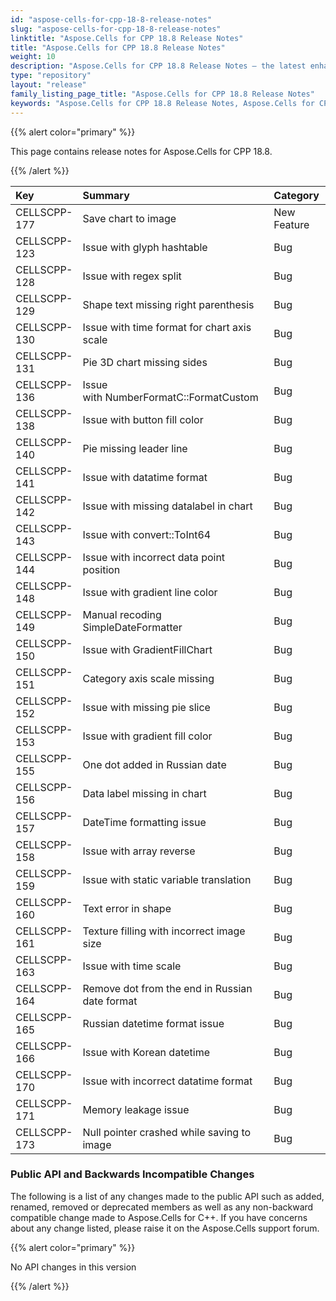 ```yaml
---
id: "aspose-cells-for-cpp-18-8-release-notes"
slug: "aspose-cells-for-cpp-18-8-release-notes"
linktitle: "Aspose.Cells for CPP 18.8 Release Notes"
title: "Aspose.Cells for CPP 18.8 Release Notes"
weight: 10
description: "Aspose.Cells for CPP 18.8 Release Notes – the latest enhancements, new features, and fixes."
type: "repository"
layout: "release"
family_listing_page_title: "Aspose.Cells for CPP 18.8 Release Notes"
keywords: "Aspose.Cells for CPP 18.8 Release Notes, Aspose.Cells for CPP 18.8 updates and fixes"
---
```


{{% alert color="primary" %}} 

This page contains release notes for Aspose.Cells for CPP 18.8.

{{% /alert %}} 

|**Key** |**Summary** |**Category** |
| :- | :- | :- |
|CELLSCPP-177 |Save chart to image |New Feature|
|CELLSCPP-123 |Issue with glyph hashtable |Bug|
|CELLSCPP-128 |Issue with regex split |Bug|
|CELLSCPP-129 |Shape text missing right parenthesis|Bug|
|CELLSCPP-130 |Issue with time format for chart axis scale|Bug|
|CELLSCPP-131 |Pie 3D chart missing sides|Bug|
|CELLSCPP-136 |Issue with NumberFormatC::FormatCustom  |Bug|
|CELLSCPP-138 |Issue with button fill color |Bug|
|CELLSCPP-140 |Pie missing leader line |Bug|
|CELLSCPP-141 |Issue with datatime format |Bug|
|CELLSCPP-142 |Issue with missing datalabel in chart|Bug|
|CELLSCPP-143 |Issue with convert::ToInt64  |Bug|
|CELLSCPP-144 |Issue with incorrect data point position|Bug|
|CELLSCPP-148 |Issue with gradient line color |Bug|
|CELLSCPP-149 |Manual recoding SimpleDateFormatter|Bug|
|CELLSCPP-150 |Issue with GradientFillChart  |Bug|
|CELLSCPP-151 |Category axis scale missing|Bug|
|CELLSCPP-152 |Issue with missing pie slice  |Bug|
|CELLSCPP-153 |Issue with gradient fill color  |Bug|
|CELLSCPP-155 |One dot added in Russian date|Bug|
|CELLSCPP-156 |Data label missing in chart|Bug|
|CELLSCPP-157 |DateTime formatting issue|Bug|
|CELLSCPP-158 |Issue with array reverse |Bug|
|CELLSCPP-159 |Issue with static variable translation |Bug|
|CELLSCPP-160 |Text error in shape|Bug|
|CELLSCPP-161 |Texture filling with incorrect image size|Bug|
|CELLSCPP-163 |Issue with time scale  |Bug|
|CELLSCPP-164 |Remove dot from the end in Russian date format|Bug|
|CELLSCPP-165 |Russian datetime format issue|Bug|
|CELLSCPP-166 |Issue with Korean datetime   |Bug|
|CELLSCPP-170 |Issue with incorrect datatime format|Bug|
|CELLSCPP-171 |Memory leakage issue|Bug|
|CELLSCPP-173 |Null pointer crashed while saving to image|Bug|
### **Public API and Backwards Incompatible Changes**
The following is a list of any changes made to the public API such as added, renamed, removed or deprecated members as well as any non-backward compatible change made to Aspose.Cells for C++. If you have concerns about any change listed, please raise it on the Aspose.Cells support forum.

{{% alert color="primary" %}} 

No API changes in this version

{{% /alert %}}
